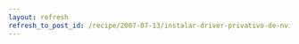 ```yaml
---
layout: refresh
refresh_to_post_id: /recipe/2007-07-13/instalar-driver-privativo-de-nvidia-con-kernel-linux-2-6-20.html
---
```

